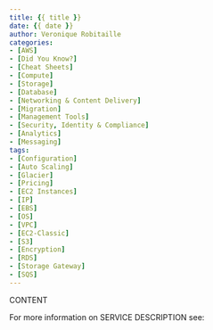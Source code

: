 ```yaml
---
title: {{ title }}
date: {{ date }}
author: Veronique Robitaille
categories:
- [AWS]
- [Did You Know?]
- [Cheat Sheets]
- [Compute]
- [Storage]
- [Database]
- [Networking & Content Delivery]
- [Migration]
- [Management Tools]
- [Security, Identity & Compliance]
- [Analytics]
- [Messaging]
tags:
- [Configuration]
- [Auto Scaling]
- [Glacier]
- [Pricing]
- [EC2 Instances]
- [IP]
- [EBS]
- [OS]
- [VPC]
- [EC2-Classic]
- [S3]
- [Encryption]
- [RDS]
- [Storage Gateway]
- [SQS]
---
```


CONTENT

For more information on SERVICE DESCRIPTION see: <LINK>


